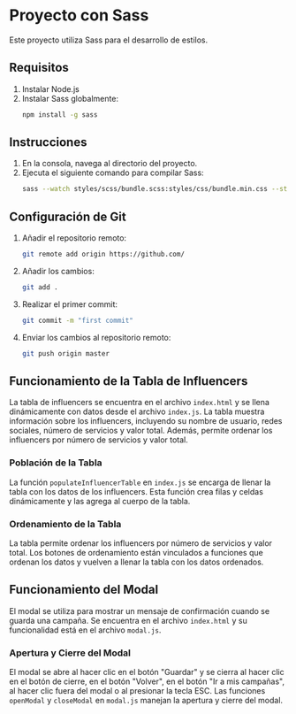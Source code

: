 # Proyecto con Sass

Este proyecto utiliza Sass para el desarrollo de estilos.

## Requisitos

1. Instalar Node.js
2. Instalar Sass globalmente:
   ```bash
   npm install -g sass
   ```

## Instrucciones

1. En la consola, navega al directorio del proyecto.
2. Ejecuta el siguiente comando para compilar Sass:
   ```bash
   sass --watch styles/scss/bundle.scss:styles/css/bundle.min.css --style compressed
   ```

## Configuración de Git

1. Añadir el repositorio remoto:
   ```bash
   git remote add origin https://github.com/
   ```
2. Añadir los cambios:
   ```bash
   git add .
   ```
3. Realizar el primer commit:
   ```bash
   git commit -m "first commit"
   ```
4. Enviar los cambios al repositorio remoto:
   ```bash
   git push origin master
   ```

## Funcionamiento de la Tabla de Influencers

La tabla de influencers se encuentra en el archivo `index.html` y se llena dinámicamente con datos desde el archivo `index.js`. La tabla muestra información sobre los influencers, incluyendo su nombre de usuario, redes sociales, número de servicios y valor total. Además, permite ordenar los influencers por número de servicios y valor total.

### Población de la Tabla

La función `populateInfluencerTable` en `index.js` se encarga de llenar la tabla con los datos de los influencers. Esta función crea filas y celdas dinámicamente y las agrega al cuerpo de la tabla.

### Ordenamiento de la Tabla

La tabla permite ordenar los influencers por número de servicios y valor total. Los botones de ordenamiento están vinculados a funciones que ordenan los datos y vuelven a llenar la tabla con los datos ordenados.

## Funcionamiento del Modal

El modal se utiliza para mostrar un mensaje de confirmación cuando se guarda una campaña. Se encuentra en el archivo `index.html` y su funcionalidad está en el archivo `modal.js`.

### Apertura y Cierre del Modal

El modal se abre al hacer clic en el botón "Guardar" y se cierra al hacer clic en el botón de cierre, en el botón "Volver", en el botón "Ir a mis campañas", al hacer clic fuera del modal o al presionar la tecla ESC. Las funciones `openModal` y `closeModal` en `modal.js` manejan la apertura y cierre del modal.
